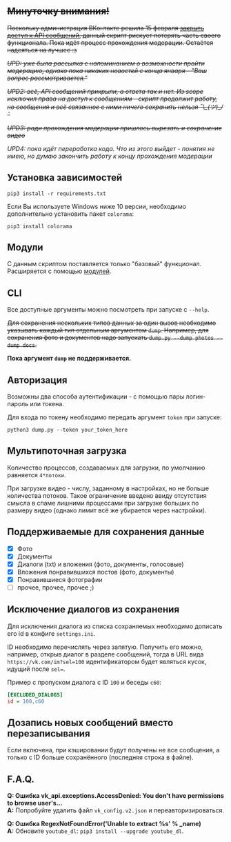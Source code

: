 
## ~~Минуточку внимания!~~
~~Поскольку администрация ВКонтакте решила 15 февраля [закрыть доступ к API сообщений](https://vk.com/dev/messages_api), данный скрипт рискует потерять часть своего функционала. Пока идёт процесс прохождения модерации. Остаётся надеяться на лучшее :з~~

~~*UPD: уже была рассылка с напоминанием о возможности пройти модерацию, однако пока никаких новостей с конца января - "Ваш вопрос рассматривается."*~~

~~*UPD2: всё, API сообщений прикрыли, а ответа так и нет. Из scope исключил права на доступ к сообщениям - скрипт продолжит работу, но сообщения и всё связанное с ними ничего сохранить нельзя ¯\\\_(ツ)_/¯*~~

~~*UPD3: ради прохождения модерации пришлось вырезать и сохранение видео*~~

*UPD4: пока идёт переработка кода. Что из этого выйдет - понятия не имею, но думаю закончить работу к концу прохождения модерации*

## Установка зависимостей
```
pip3 install -r requirements.txt
```

Если Вы используете Windows ниже 10 версии, необходимо дополнительно установить пакет `colorama`:
```
pip3 install colorama
```

## Модули
С данным скриптом поставляется только "базовый" функционал. Расширяется с помощью [модулей](https://github.com/hikiko4ern/vk_dump_modules).

## CLI
Все доступные аргументы можно посмотреть при запуске с `--help`.

~~Для сохранения нескольких типов данных за один вызов необходимо указывать каждый тип отдельным аргументом `dump`.
Например, для сохранения фото и документов надо запускать `dump.py --dump photos --dump docs`.~~

**Пока аргумент `dump` не поддерживается.**

## Авторизация
Возможны два способа аутентификации - с помощью пары логин-пароль или токена.

Для входа по токену необходимо передать аргумент `token` при запуске:
```
python3 dump.py --token your_token_here
```

## Мультипоточная загрузка
Количество процессов, создаваемых для загрузки, по умолчанию равняется `4*потоки`.

При загрузке видео - числу, заданному в настройках, но не больше количества потоков.
Такое ограничение введено ввиду отсутствия смысла в спаме лишними процессами при загрузке больших по размеру видео (однако лимит всё же убирается через настройки).

## Поддерживаемые для сохранения данные
- [x] Фото
- [x] Документы
- [x] Диалоги (txt) и вложения (фото, документы, голосовые)
- [x] Вложения понравившихся постов (фото, документы)
- [x] Понравившиеся фотографии
- [ ] прочее, прочее, прочее ;)

## Исключение диалогов из сохранения
Для исключения диалога из списка сохраняемых необходимо дописать его id в конфиге `settings.ini`.

ID необходимо перечислять через запятую. Получить его можно, например, открыв диалог в разделе сообщений, тогда в URL вида `https://vk.com/im?sel=100` идентификатором будет являться кусок, идущий после `sel=`.

Пример с пропуском диалога с ID `100` и беседы `c60`:
```ini
[EXCLUDED_DIALOGS]
id = 100,c60
```

## Дозапись новых сообщений вместо перезаписывания
Если включена, при кэшировании будут получены не все сообщения, а только с ID больше сохранённого (последняя строка в файле).

## F.A.Q.
**Q: Ошибка vk_api.exceptions.AccessDenied: You don't have permissions to browse user's...**\
**A:** Попробуйте удалить файл `vk_config.v2.json` и переавторизироваться.

**Q: Ошибка RegexNotFoundError('Unable to extract %s' % _name)**\
**A:** Обновите `youtube_dl`: `pip3 install --upgrade youtube_dl`.
